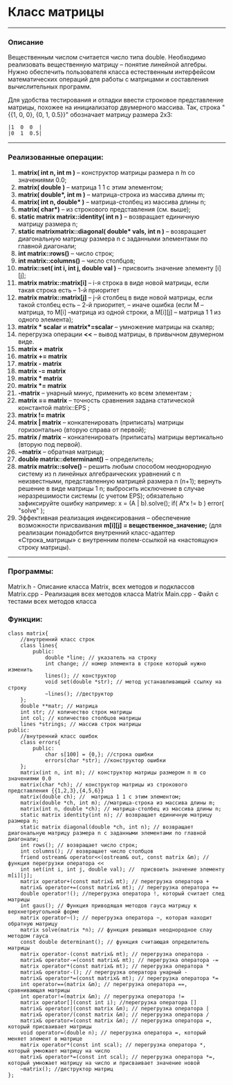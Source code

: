 # Класс матрицы
***
### Описание
Вещественным числом считается число типа double. Необходимо реализовать вещественную матрицу – понятие линейной алгебры. Нужно обеспечить пользователя класса естественным интерфейсом математических операций для работы с матрицами и составления вычислительных программ. 

Для удобства тестирования и отладки ввести строковое представление матрицы, похожее на инициализатор двумерного массива. Так, строка "{{1, 0, 0}, {0, 1, 0.5}}" обозначает матрицу размера 2x3:


    |1  0  0  |
    |0  1  0.5|

***
### Реализованные операции:
1. __matrix( int n, int m )__ – конструктор матрицы размера n ́m со значениями 0.0;
2. __matrix( double )__ – матрица 1 ́1 с этим элементом;
3. __matrix( double*, int m )__ – матрица-строка из массива длины m;
4. __matrix( int n, double* )__ – матрица-столбец из массива длины n;
5. __matrix( char*)__ – из строкового представления (см. выше);
6. __static matrix matrix::identity( int n )__ – возвращает единичную матрицу размера n;
7. __static matrixmatrix::diagonal( double* vals, int n )__ – возвращает диагональную матрицу размера n с заданными элементами по главной диагонали;
8. __int matrix::rows()__ – число строк;
9. __int matrix::columns()__ – число столбцов;
10. __matrix::set( int i, int j, double val )__ – присвоить значение элементу [i][j];
11. __matrix matrix::matrix[i]__ – i-я строка в виде новой матрицы, если такая строка есть – 1-й приоритет
12. __matrix matrix::matrix[j]__ – j-й столбец в виде новой матрицы, если такой столбец есть – 2-й приоритет, – иначе ошибка (если M – матрица, то M[i] –матрица из одной строки, а М[i][j] – матрица 1 ́1 из одного элемента);
13. __matrix * scalar__ и __matrix*=scalar__ – умножение матрицы на скаляр;
14. перегрузка операции __<<__ – вывод матрицы, в привычном двумерном виде.
15. __matrix + matrix__
16. __matrix += matrix__
17. __matrix - matrix__
18. __matrix -= matrix__
19. __matrix * matrix__
20. __matrix *= matrix__
21. __-matrix__ – унарный минус, применить ко всем элементам ;
22. __matrix == matrix__ – точность сравнения задана статической константой matrix::EPS ;
23. __matrix != matrix__
24. __matrix | matrix__ – конкатенировать (приписать) матрицы горизонтально (вторую справа от первой);
25. __matrix / matrix__ – конкатенировать (приписать) матрицы вертикально (вторую под первой).
26. __~matrix__ – обратная матрица;
27. __double matrix::determinant()__ – определитель;
28. __matrix matrix::solve()__ – решить любым способом неоднородную систему из n линейных алгебраических уравнений с n неизвестными, представленную матрицей размера n (n+1); вернуть решение в виде матрицы 1 n; выбросить исключение в случае неразрешимости системы (с учетом EPS); обязательно зафиксируйте ошибку например: x = (A | b).solve(); if( A*x != b ) error( "solve" );
29. Эффективная реализация индексирования – обеспечение возможности присваивания __m[i][j] = вещественное_значение;__ (для реализации понадобится внутренний класс-адаптер «Строка_матрицы» с внутренним полем-ссылкой на «настоящую» строку матрицы).
***
### Программы:
Matrix.h - Описание класса Matrix, всех методов и подклассов
Matrix.cpp - Реализация всех методов класcа Matrix
Main.cpp - Файл с тестами всех методов класса


### Функции:
```
class matrix{
    //внутренний класс строк
    class lines{
        public:
            double *line; // указатель на строку
            int change; // номер элемента в строке который нужно изменить
            lines(); // конструктор 
            void set(double *str); // метод устанавливающий ссылку на строку
            ~lines(); //деструктор
    };
    double **matr; // матрица
    int str; // количество строк матрицы
    int col; // количество столбцов матрицы
    lines *strings; // массив строк матрицы
public:
    //внутренний класс ошибок
    class errors{
        public:
            char s[100] = {0,}; //строка ошибки
            errors(char *str); //конструктор ошибки
    };
    matrix(int n, int m); // конструктор матрицы размером n m со значениями 0.0 
    matrix(char *ch); // конструктор матрицы из строкового представления {{1,2,3},{4,5,6}}
    matrix(double ch); //  матрица 1 1 c этим элементом;
    matrix(double *ch, int m); //матрица-строка из массива длины m;
    matrix(int n, double *ch); // матрица-столбец из массива длины n;
    static matrix identity(int n); // возвращает единичную матрицу размера n;
    static matrix diagonal(double *ch, int n); // возвращает диагональную матрицу размера n с заданными элементами по главной диагонали;
    int rows(); // возвращает число строк;
    int columns(); // возвращает число столбцов
    friend ostream& operator<<(ostream& out, const matrix &m); //функция перегрузки оператора <<
    int set(int i, int j, double val); //  присвоить значение элементу m[i][j];
    matrix operator+(const matrix& mt); // перегрузка оператора +
    matrix& operator+=(const matrix& mt); // перегрузка оператора +=
    double operator!(); //перегрузка оператора !, который считает след матрицы
    int gaus(); // Функция приводящая методов гауса матрицу к верхнетреугольной форме
    matrix operator~(); // перегрузка оператора ~, которая находит обратную матрицу
    matrix solve(matrix *n); // функция решающая неоднородное слау методом гауса
    const double determinant(); // функция считающая определитель матрицы
    matrix operator-(const matrix& mt); // перегрузка оператора -
    matrix& operator-=(const matrix& mt); // перегрузка оператора -=
    matrix operator*(const matrix& mt); // перегрузка оператора *
    matrix& operator-(); // перегрузка оператора унарный -
    matrix& operator*=(const matrix& mt); // перегрузка оператора *=
    int operator==(matrix &m); // перегрузка оператора ==, сравнивающая матрицы
    int operator!=(matrix &m); // перегрузка оператора !=
    matrix operator[](const int i); //перегрузка оператора []
    matrix& operator|(const matrix &m); // перегрузка оператора |
    matrix& operator/(const matrix &m); // перегрузка оператора /
    matrix& operator=(const matrix &m); // перегрузка оператора =, который присваивает матрицы
    void operator=(double n); // перегрузка оператора =, который меняет элемент в матрице
    matrix operator*(const int scal); // перегрузка оператора *, который умножает матрицу на число 
    matrix& operator*=(const int scal); // перегрузка оператора *=, который умножает матрицу на число и присваивает значение новой
    ~matrix(); //деструктор матриц
};
```